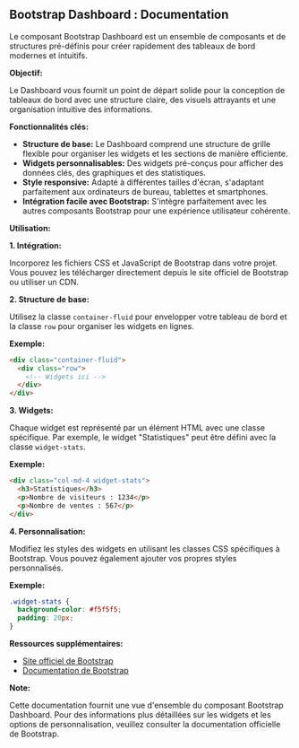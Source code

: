 ## Bootstrap Dashboard : Documentation

Le composant Bootstrap Dashboard est un ensemble de composants et de structures pré-définis pour créer rapidement des tableaux de bord modernes et intuitifs. 

**Objectif:**

Le Dashboard vous fournit un point de départ solide pour la conception de tableaux de bord avec une structure claire, des visuels attrayants et une organisation intuitive des informations.

**Fonctionnalités clés:**

* **Structure de base:** Le Dashboard comprend une structure de grille flexible pour organiser les widgets et les sections de manière efficiente.
* **Widgets personnalisables:** Des widgets pré-conçus pour afficher des données clés, des graphiques et des statistiques.
* **Style responsive:** Adapté à différentes tailles d'écran, s'adaptant parfaitement aux ordinateurs de bureau, tablettes et smartphones.
* **Intégration facile avec Bootstrap:** S'intègre parfaitement avec les autres composants Bootstrap pour une expérience utilisateur cohérente.

**Utilisation:**

**1. Intégration:**

Incorporez les fichiers CSS et JavaScript de Bootstrap dans votre projet. Vous pouvez les télécharger directement depuis le site officiel de Bootstrap ou utiliser un CDN.

**2. Structure de base:**

Utilisez la classe `container-fluid` pour envelopper votre tableau de bord et la classe `row` pour organiser les widgets en lignes. 

**Exemple:**

```html
<div class="container-fluid">
  <div class="row">
    <!-- Widgets ici -->
  </div>
</div>
```

**3. Widgets:**

Chaque widget est représenté par un élément HTML avec une classe spécifique. Par exemple, le widget "Statistiques" peut être défini avec la classe `widget-stats`.

**Exemple:**

```html
<div class="col-md-4 widget-stats">
  <h3>Statistiques</h3>
  <p>Nombre de visiteurs : 1234</p>
  <p>Nombre de ventes : 567</p>
</div>
```

**4. Personnalisation:**

Modifiez les styles des widgets en utilisant les classes CSS spécifiques à Bootstrap. Vous pouvez également ajouter vos propres styles personnalisés.

**Exemple:**

```css
.widget-stats {
  background-color: #f5f5f5;
  padding: 20px;
}
```

**Ressources supplémentaires:**

* [Site officiel de Bootstrap](https://getbootstrap.com/)
* [Documentation de Bootstrap](https://getbootstrap.com/docs/)

**Note:**

Cette documentation fournit une vue d'ensemble du composant Bootstrap Dashboard. Pour des informations plus détaillées sur les widgets et les options de personnalisation, veuillez consulter la documentation officielle de Bootstrap.